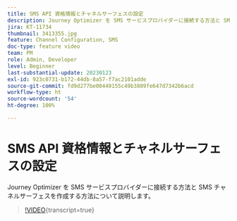 ```yaml
---
title: SMS API 資格情報とチャネルサーフェスの設定
description: Journey Optimizer を SMS サービスプロバイダーに接続する方法と SMS チャネルサーフェスを作成する方法について説明します。
jira: KT-11734
thumbnail: 3413355.jpg
feature: Channel Configuration, SMS
doc-type: feature video
team: PM
role: Admin, Developer
level: Beginner
last-substantial-update: 20230123
exl-id: 923c0731-b172-44db-8a57-f7ac2101adde
source-git-commit: fd9d277be00449155c49b3809fe647d7342b6acd
workflow-type: ht
source-wordcount: '54'
ht-degree: 100%

---
```


# SMS API 資格情報とチャネルサーフェスの設定

Journey Optimizer を SMS サービスプロバイダーに接続する方法と SMS チャネルサーフェスを作成する方法について説明します。

>[!VIDEO](https://video.tv.adobe.com/v/3413355?quality=12&learn=on){transcript=true}
